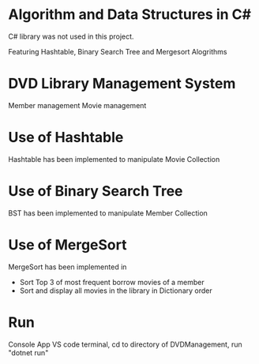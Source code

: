 # Algorithm and Data Structures in C#
 C# library was not used in this project.

 Featuring Hashtable, Binary Search Tree and Mergesort Alogrithms

# DVD Library Management System
 Member management 
 Movie management

# Use of Hashtable
 Hashtable has been implemented to manipulate Movie Collection

# Use of Binary Search Tree
 BST has been implemented to manipulate Member Collection

# Use of MergeSort
 MergeSort has been implemented in
 - Sort Top 3 of most frequent borrow movies of a member
 - Sort and display all movies in the library in Dictionary order

# Run
 Console App
   VS code terminal, cd to directory of DVDManagement, run "dotnet run"

